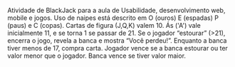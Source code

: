 Atividade de BlackJack para a aula de Usabilidade, desenvolvimento web, mobile e jogos. Uso de naipes está descrito em O (ouros) E (espadas) P (paus) e C (copas).
Cartas de figura (J,Q,K) valem 10.
Ás ('A') vale inicialmente 11, e se torna 1 se passar de 21.
Se o jogador “estourar” (>21), encerra o jogo, revela a banca e mostra “Você perdeu!”.
Enquanto a banca tiver menos de 17, compra carta.
Jogador vence se a banca estourar ou ter valor menor que o jogador.
Banca vence se tiver valor maior.

